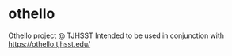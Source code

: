 # othello
Othello project @ TJHSST
Intended to be used in conjunction with https://othello.tjhsst.edu/
